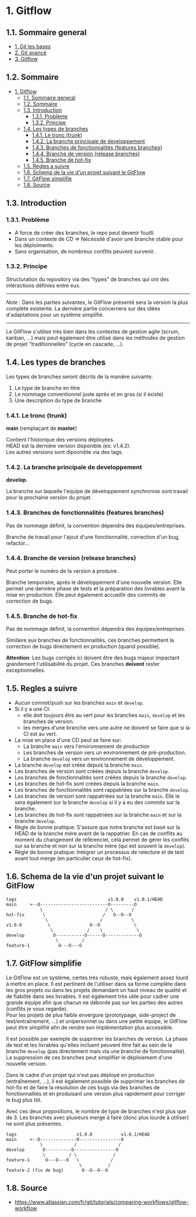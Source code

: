 # 1. Gitflow

## 1.1. Sommaire general

- [1. Git les bases](.)
- [2. Git avancé](./2_Git_avance.md)
- [3. Gitflow](./3_Gitflow.md)

## 1.2. Sommaire

- [1. Gitflow](#1-gitflow)
  - [1.1. Sommaire general](#11-sommaire-general)
  - [1.2. Sommaire](#12-sommaire)
  - [1.3. Introduction](#13-introduction)
    - [1.3.1. Problème](#131-problème)
    - [1.3.2. Principe](#132-principe)
  - [1.4. Les types de branches](#14-les-types-de-branches)
    - [1.4.1. Le tronc (trunk)](#141-le-tronc-trunk)
    - [1.4.2. La branche principale de developpement](#142-la-branche-principale-de-developpement)
    - [1.4.3. Branches de fonctionnalités (features branches)](#143-branches-de-fonctionnalités-features-branches)
    - [1.4.4. Branche de version (release branches)](#144-branche-de-version-release-branches)
    - [1.4.5. Branche de hot-fix](#145-branche-de-hot-fix)
  - [1.5. Regles a suivre](#15-regles-a-suivre)
  - [1.6. Schema de la vie d'un projet suivant le GitFlow](#16-schema-de-la-vie-dun-projet-suivant-le-gitflow)
  - [1.7. GitFlow simplifie](#17-gitflow-simplifie)
  - [1.8. Source](#18-source)

## 1.3. Introduction

### 1.3.1. Problème

- A force de créer des branches, le repo peut devenir fouilli.
- Dans un contexte de CD => Nécéssité d'avoir une branche stable pour les déploiments.
- Sans organisation, de nombreux conflits peuvent survenir.

### 1.3.2. Principe

Structuration du repository via des "types" de branches qui ont des intéractions définies entre eux.

---

*Note* : Dans les parties suivantes, le GitFlow présenté sera la version la plus complète existente. La dernière partie concernera sur des idées d'adaptations pour un système simplifié.

---

Le GitFlow s'utilise très bien dans les contextes de gestion agile (scrum, kanban, ...) mais peut également être utilisé dans les méthodes de gestion de projet "traditionnelles" (cycle en cascade, ...).

## 1.4. Les types de branches

Les types de branches seront décrits de la manière suivante:

1. Le type de branche en titre
2. Le nommage conventionnel juste après et en gras (si il existe)
3. Une description du type de branche

### 1.4.1. Le tronc (trunk)

**main** (remplaçant de **master**)

Contient l'historique des versions déployées.  
HEAD est la dernière version disponible (ex: v1.4.2).  
Les autres versions sont dipsonible via des tags.

### 1.4.2. La branche principale de developpement

**develop**.

La branche sur laquelle l'équipe de développement synchronise sont travail pour la prochaine version du projet.

### 1.4.3. Branches de fonctionnalités (features branches)

Pas de nommage définit, la convention dépendra des équipes/entreprises.

Branche de travail pour l'ajout d'une fonctionnalité, correction d'un bug, refactor...

### 1.4.4. Branche de version (release branches)

Peut porter le numéro de la version à produire.

Branche temporaire, après le développement d'une nouvelle version. Elle permet une dernière phase de tests et la préparation des livrables avant la mise en production. Elle peut également accueillir des commits de correction de bugs.

### 1.4.5. Branche de hot-fix

Pas de nommage définit, la convention dépendra des équipes/entreprises.

Similaire aux branches de fonctionnalités, ces branches permettent la correction de bugs directement en production (quand possible).

**Attention**: Les bugs corrigés ici doivent être des bugs majeur impactant grandement l'utilisabilité du projet. Ces branches **doivent** rester exceptionnelles.

## 1.5. Regles a suivre

- Aucun commit/push sur les branches `main` et `develop`.
- Si il y a une CI:
  - elle doit toujours être au vert pour les branches `main`, `develop` et les branches de version.
  - les merges d'une branche vers une autre ne doivent se faire que si la CI est au vert.
- La mise en place d'une CD peut se faire sur:
  - La branche `main` vers l'environnement de production
  - Les branches de version vers un environnement de pré-production.
  - La branche `develop` vers un environnement de développement.
- La branche `develop` est créée depuis la branche `main`.
- Les branches de version sont créées depuis la branche `develop`.
- Les branches de fonctionnalités sont créées depuis la branche `develop`.
- Les branches de hot-fix sont créées depuis la branche `main`.
- Les branches de fonctionnalités sont rappatriées sur la branche `develop`.
- Les branches de version sont rappatriées sur la branche `main`. Elle le sera également sur la branche `develop` si il y a eu des commits sur la branche.
- Les branches de hot-fix sont rappatriées sur la branche `main` et sur la branche `develop`.
- Règle de bonne pratique: S'assure que notre branche est basé sur la HEAD de la branche mère avant de la rappatrier. En cas de conflits au moment du changement de référenciel, cela permet de gérer les conflits sur sa branche et non sur la branche mère (qui est souvent la `develop`).
- Règle de bonne pratique: Intégrer un processus de relecture et de test avant tout merge (en particulier ceux de hot-fix).

## 1.6. Schema de la vie d'un projet suivant le GitFlow

```plaintext
tags                                   v1.0.0    v1.0.1/HEAD
main     >--O--------------------------O---------O
             \                        / \       /
hot-fix       \                      /   O--O--O
               \                    /           \
v1.0.0          \               O--O             \
                 \             /    \             \
develop           O-----------O------O-------------O
                   \         /
feature-1           O---O---O
```

## 1.7. GitFlow simplifie

Le GitFlow est un système, certes très robuste, mais également assez lourd à mettre en place. Il est pertinent de l'utiliser dans sa forme complète dans les gros projets ou dans les projets demandant un haut niveau de qualité et de fiabilité dans ses livrables. Il est également très utile pour cadrer une grande équipe afin que chacun ne déborde pas sur les parties des autres (conflits je vous regarde).  
Pour les projets de plus faible envergure (prototypage, side-project de test/entraînement, ...) et unipersonnel ou dans une petite équipe, le GitFlow peut être simplifié afin de rendre son implémentation plus accessible.

Il est possible par exemple de supprimer les branches de version. La phase de test et les livrables qu'elles incluent peuvent être fait au sein de la branche `develop` (pas directement mais via une branche de fonctionnalité).  
La suppression de ces branches peut simplifier le déploiement d'une nouvelle version.

Dans le cadre d'un projet qui n'est pas déployé en production (entraînement, ...), il est également possible de supprimer les branches de hot-fix et de faire la résolution de ces bugs via des branches de fonctionnalités et en produisant une version plus rapidement pour corriger le bug plus tôt.

Avec ces deux propositions, le nombre de type de branches n'est plus que de 3. Les branches avec plusieurs merge à faire (donc plus lourde à utiliser) ne sont plus présentes.

```plaintext
tags                       v1.0.0           v1.0.1/HEAD
main     >--O--------------O----------------O
             \            /                /
develop       O----------O----------------O
              \         / \              /
feature-1      O---O---O   \            /
                            \          /
feature-2 (fix de bug)       O--O--O--O
```

## 1.8. Source

- <https://www.atlassian.com/fr/git/tutorials/comparing-workflows/gitflow-workflow>

